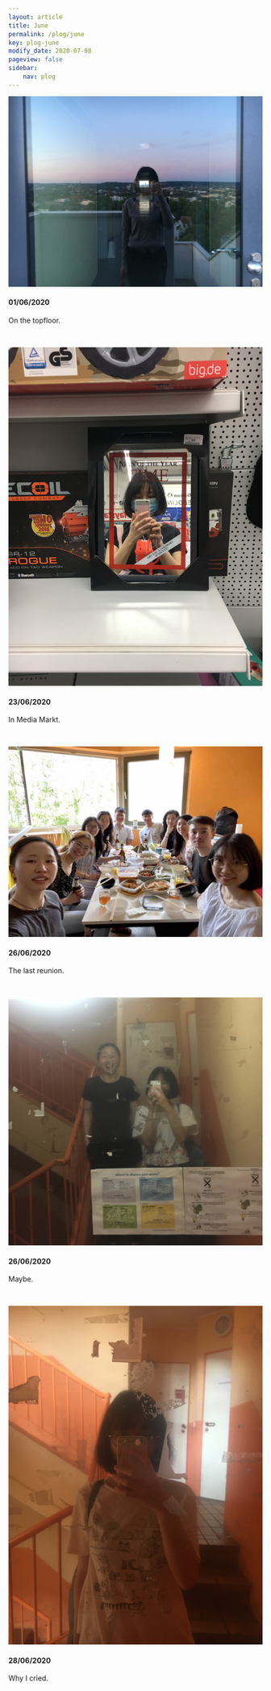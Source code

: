 ```yaml
---
layout: article
title: June
permalink: /plog/june
key: plog-june
modify_date: 2020-07-08
pageview: false
sidebar:
    nav: plog
---
```




<!--more-->



<div class="card">
  <div class="card__image">
    <img class="image" src="https://github.com/Yuleii/Yuleii.github.io/raw/master/pictures/plog_pics/june/20200601.JPG"/>
  </div>
  <div class="card__content">
    <div class="card__header">
      <h4>01/06/2020</h4>
    </div>
    <p>
      On the topfloor.
    </p>
  </div>
</div>

&nbsp;

<div class="card">
  <div class="card__image">
    <img class="image" src="https://github.com/Yuleii/Yuleii.github.io/raw/master/pictures/plog_pics/june/20200623.JPG"/>
  </div>
  <div class="card__content">
    <div class="card__header">
      <h4>23/06/2020</h4>
    </div>
    <p>
      In Media Markt.
    </p>
  </div>
</div>

&nbsp;

<div class="card">
  <div class="card__image">
    <img class="image" src="https://github.com/Yuleii/Yuleii.github.io/raw/master/pictures/plog_pics/june/20200626-1.JPG"/>
  </div>
  <div class="card__content">
    <div class="card__header">
      <h4>26/06/2020</h4>
    </div>
    <p>
      The last reunion.
    </p>
  </div>
</div>

&nbsp;

<div class="card">
  <div class="card__image">
    <img class="image" src="https://github.com/Yuleii/Yuleii.github.io/raw/master/pictures/plog_pics/june/20200626-2.JPG"/>
  </div>
  <div class="card__content">
    <div class="card__header">
      <h4>26/06/2020</h4>
    </div>
    <p>
      Maybe.
    </p>
  </div>
</div>

&nbsp;

<div class="card">
  <div class="card__image">
    <img class="image" src="https://github.com/Yuleii/Yuleii.github.io/raw/master/pictures/plog_pics/june/20200628.JPG"/>
  </div>
  <div class="card__content">
    <div class="card__header">
      <h4>28/06/2020</h4>
    </div>
    <p>
      Why I cried.
    </p>
  </div>
</div>